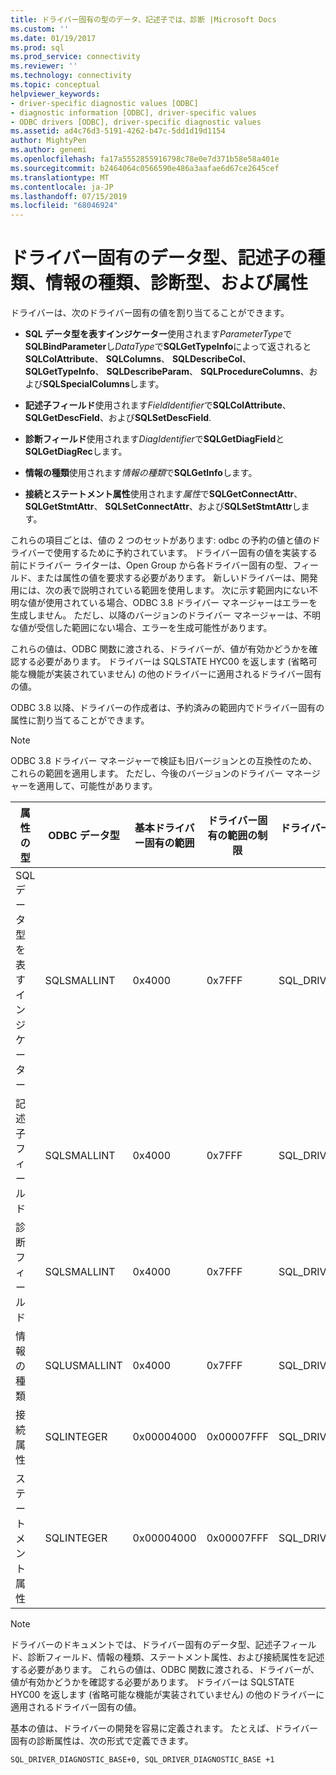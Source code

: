 ```yaml
---
title: ドライバー固有の型のデータ、記述子では、診断 |Microsoft Docs
ms.custom: ''
ms.date: 01/19/2017
ms.prod: sql
ms.prod_service: connectivity
ms.reviewer: ''
ms.technology: connectivity
ms.topic: conceptual
helpviewer_keywords:
- driver-specific diagnostic values [ODBC]
- diagnostic information [ODBC], driver-specific values
- ODBC drivers [ODBC], driver-specific diagnostic values
ms.assetid: ad4c76d3-5191-4262-b47c-5dd1d19d1154
author: MightyPen
ms.author: genemi
ms.openlocfilehash: fa17a5552855916798c78e0e7d371b58e58a401e
ms.sourcegitcommit: b2464064c0566590e486a3aafae6d67ce2645cef
ms.translationtype: MT
ms.contentlocale: ja-JP
ms.lasthandoff: 07/15/2019
ms.locfileid: "68046924"
---
```

# <a name="driver-specific-data-types-descriptor-types-information-types-diagnostic-types-and-attributes"></a>ドライバー固有のデータ型、記述子の種類、情報の種類、診断型、および属性
ドライバーは、次のドライバー固有の値を割り当てることができます。  
  
-   **SQL データ型を表すインジケーター**使用されます*ParameterType*で**SQLBindParameter**し*DataType*で**SQLGetTypeInfo**によって返されると**SQLColAttribute**、 **SQLColumns**、 **SQLDescribeCol**、 **SQLGetTypeInfo**、 **SQLDescribeParam**、 **SQLProcedureColumns**、および**SQLSpecialColumns**します。  
  
-   **記述子フィールド**使用されます*FieldIdentifier*で**SQLColAttribute**、 **SQLGetDescField**、および**SQLSetDescField**.  
  
-   **診断フィールド**使用されます*DiagIdentifier*で**SQLGetDiagField**と**SQLGetDiagRec**します。  
  
-   **情報の種類**使用されます*情報の種類*で**SQLGetInfo**します。  
  
-   **接続とステートメント属性**使用されます*属性*で**SQLGetConnectAttr**、 **SQLGetStmtAttr**、 **SQLSetConnectAttr**、および**SQLSetStmtAttr**します。  
  
 これらの項目ごとは、値の 2 つのセットがあります: odbc の予約の値と値のドライバーで使用するために予約されています。 ドライバー固有の値を実装する前にドライバー ライターは、Open Group から各ドライバー固有の型、フィールド、または属性の値を要求する必要があります。 新しいドライバーは、開発用には、次の表で説明されている範囲を使用します。 次に示す範囲内にない不明な値が使用されている場合、ODBC 3.8 ドライバー マネージャーはエラーを生成しません。 ただし、以降のバージョンのドライバー マネージャーは、不明な値が受信した範囲にない場合、エラーを生成可能性があります。  
  
 これらの値は、ODBC 関数に渡される、ドライバーが、値が有効かどうかを確認する必要があります。 ドライバーは SQLSTATE HYC00 を返します (省略可能な機能が実装されていません) の他のドライバーに適用されるドライバー固有の値。  
  
 ODBC 3.8 以降、ドライバーの作成者は、予約済みの範囲内でドライバー固有の属性に割り当てることができます。  
  
> [!NOTE]  
>  ODBC 3.8 ドライバー マネージャーで検証も旧バージョンとの互換性のため、これらの範囲を適用します。 ただし、今後のバージョンのドライバー マネージャーを適用して、可能性があります。  
  
|属性の型|ODBC データ型|基本ドライバー固有の範囲|ドライバー固有の範囲の制限|ドライバー固有の値範囲ベースの ODBC 定数|  
|--------------------|--------------------|---------------------------------|----------------------------------|---------------------------------------------------------|  
|SQL データ型を表すインジケーター|SQLSMALLINT|0x4000|0x7FFF|SQL_DRIVER_SQL_TYPE_BASE|  
|記述子フィールド|SQLSMALLINT|0x4000|0x7FFF|SQL_DRIVER_DESCRIPTOR_BASE|  
|診断フィールド|SQLSMALLINT|0x4000|0x7FFF|SQL_DRIVER_DIAGNOSTIC_BASE|  
|情報の種類|SQLUSMALLINT|0x4000|0x7FFF|SQL_DRIVER_INFO_TYPE_BASE|  
|接続属性|SQLINTEGER|0x00004000|0x00007FFF|SQL_DRIVER_CONNECT_ATTR_BASE|  
|ステートメント属性|SQLINTEGER|0x00004000|0x00007FFF|SQL_DRIVER_STATEMENT_ATTR_BASE|  
  
> [!NOTE]  
>  ドライバーのドキュメントでは、ドライバー固有のデータ型、記述子フィールド、診断フィールド、情報の種類、ステートメント属性、および接続属性を記述する必要があります。 これらの値は、ODBC 関数に渡される、ドライバーが、値が有効かどうかを確認する必要があります。 ドライバーは SQLSTATE HYC00 を返します (省略可能な機能が実装されていません) の他のドライバーに適用されるドライバー固有の値。  
  
 基本の値は、ドライバーの開発を容易に定義されます。 たとえば、ドライバー固有の診断属性は、次の形式で定義できます。  
  
```  
SQL_DRIVER_DIAGNOSTIC_BASE+0, SQL_DRIVER_DIAGNOSTIC_BASE +1  
```
